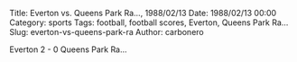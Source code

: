 Title: Everton vs. Queens Park Ra…, 1988/02/13
Date: 1988/02/13 00:00
Category: sports
Tags: football, football scores, Everton, Queens Park Ra…
Slug: everton-vs-queens-park-ra
Author: carbonero


Everton 2 - 0 Queens Park Ra…
